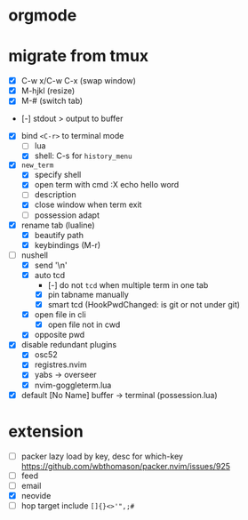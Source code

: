  # orgmode
 # migrate from tmux
 - [x] C-w x/C-w C-x (swap window)
 - [x] M-hjkl (resize)
 - [x] M-# (switch tab)

 - [-] stdout > output to buffer
 - [x] bind `<C-r>` to terminal mode
    - [ ] lua
    - [x] shell: C-s for `history_menu`
 - [x] `new_term`
    - [x] specify shell
    - [x] open term with cmd :X echo hello word
    - [ ] description
    - [x] close window when term exit
    - [ ] possession adapt
 - [x] rename tab (lualine)
    - [x] beautify path
    - [x] keybindings (M-r)
 - [ ] nushell
    - [x] send '\n'
    - [x] auto tcd
       - [-] do not `tcd` when multiple term in one tab
       - [x] pin tabname manually
       - [x] smart tcd (HookPwdChanged: is git or not under git)
    - [x] open file in cli
       - [x] open file not in cwd
    - [x] opposite pwd
 - [x] disable redundant plugins
    - [x] osc52
    - [x] registres.nvim
    - [x] yabs -> overseer
    - [x] nvim-goggleterm.lua
 - [x] default [No Name] buffer -> terminal (possession.lua)

# extension
 - [ ] packer lazy load by key, desc for which-key
    https://github.com/wbthomason/packer.nvim/issues/925
 - [ ] feed
 - [ ] email
 - [x] neovide
 - [ ] hop target include `[]{}<>'",;#`
